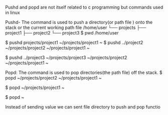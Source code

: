 Pushd and popd are not itself related to c programming but commands used in linux

Pushd- The command is used to push a directory(or path file ) onto the stack or the current working path file 
/home/user
└── projects
    ├── project1
    ├── project2
    └── project3
$ pwd
/home/user

$ pushd projects/project1
~/projects/project1 ~
$ pushd ../project2
~/projects/project2 ~/projects/project1 ~ 

$ pushd ../project3
~/projects/project3 ~/projects/project2 ~/projects/project1 ~ 

Popd: The command is used to pop directories(the path file) off the  stack.
$ popd
~/projects/project2 ~/projects/project1 ~ 

$ popd
~/projects/project1 ~ 

$ popd
~ 

Instead of sending value we can sent file directory to push and pop functio
<!---
MichealFrancis/MichealFrancis is a ✨ special ✨ repository because its `README.md` (this file) appears on your GitHub profile.
You can click the Preview link to take a look at your changes.
--->
